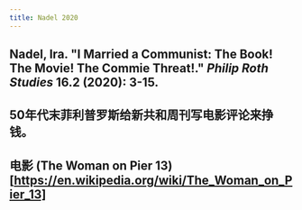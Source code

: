 ```yaml
---
title: Nadel 2020
---
```


## Nadel, Ira. "I Married a Communist: The Book! The Movie! The Commie Threat!." _Philip Roth Studies_ 16.2 (2020): 3-15.
## 50年代末菲利普罗斯给新共和周刊写电影评论来挣钱。
## 电影 (The Woman on Pier 13)[https://en.wikipedia.org/wiki/The_Woman_on_Pier_13]
##

